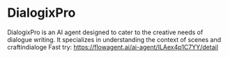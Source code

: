 # DialogixPro
DialogixPro is an AI agent designed to cater to the creative needs of dialogue writing. It specializes in understanding the context of scenes and craftindialoge
Fast try: https://flowagent.ai/ai-agent/ILAex4p1C7YY/detail
